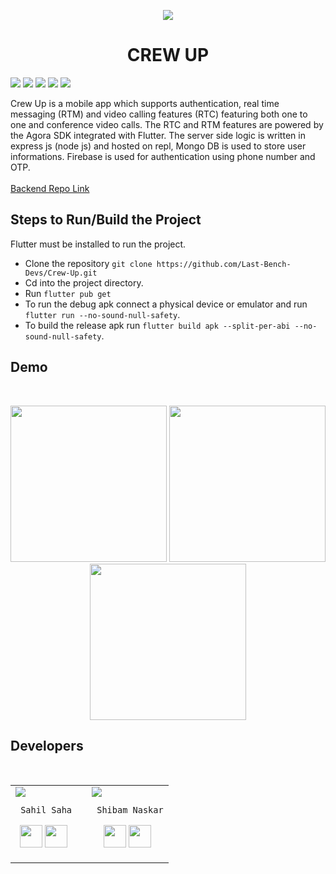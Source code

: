 <p align="center">
  <img src="https://user-images.githubusercontent.com/35343652/125993490-0be5367a-4cd8-414c-8d50-bba13bcb9e30.png" />
  <br/>
  <h1 align="center">CREW UP</h1>
</p>
<p>
<img src="https://img.shields.io/badge/Flutter-02569B?style=for-the-badge&logo=flutter&logoColor=white"/>
  <img src="https://img.shields.io/badge/Node.js-339933?style=for-the-badge&logo=nodedotjs&logoColor=white"/>
  <img src="https://img.shields.io/badge/firebase-ffca28?style=for-the-badge&logo=firebase&logoColor=black"/>
  <img src="https://img.shields.io/badge/MongoDB-4EA94B?style=for-the-badge&logo=mongodb&logoColor=white"/>
  <img src="https://img.shields.io/badge/Agora-02569B?style=for-the-badge&logo=circle&logoColor=white"/>
</p>
Crew Up is a mobile app which supports authentication, real time messaging (RTM) and video calling features (RTC) featuring both one to one and conference video calls. The RTC and RTM features are powered by the Agora SDK integrated with Flutter. The server side logic is written in express js (node js) and hosted on repl, Mongo DB is used to store user informations. Firebase is used for authentication using phone number and OTP.
<br/><br/>
<a href="https://github.com/Last-Bench-Devs/Crew-Up-Backend">Backend Repo Link</a>

## Steps to Run/Build the Project
Flutter must be installed to run the project.
- Clone the repository
 `git clone https://github.com/Last-Bench-Devs/Crew-Up.git`
- Cd into the project directory.
- Run `flutter pub get`
- To run the debug apk connect a physical device or emulator and run `flutter run --no-sound-null-safety`.
- To build the release apk run `flutter build apk --split-per-abi --no-sound-null-safety`.

## Demo
<br/>
<p align="center">
<img width="250" src="https://user-images.githubusercontent.com/35343652/125999299-e89b61ce-426e-4a36-8076-c9539f318e2c.gif"/>
 <img width="250" src="https://user-images.githubusercontent.com/35343652/125999461-a5f01d64-04fa-4309-be05-772fb86ab60e.gif"/>
<img width="250" src="https://user-images.githubusercontent.com/35343652/126033722-15eb589e-42b6-4b19-a481-df93c9cafa35.gif"/>
</p>

## Developers
<br/>
<table align="center">
<tr>


<td>
     <img src="https://avatars.githubusercontent.com/u/35343652?v=4&s=150"/>

     Sahil Saha

<p align="center">
<a href = "https://github.com/sahilsaha7773"><img src = "http://www.iconninja.com/files/241/825/211/round-collaboration-social-github-code-circle-network-icon.svg" width="36" height = "36"/></a>
<a href = "https://www.linkedin.com/in/sahil-saha-76478516b/"><img src = "http://www.iconninja.com/files/863/607/751/network-linkedin-social-connection-circular-circle-media-icon.svg" width="36" height="36"/></a>
</p>
  <td><p>       </p></td>
</td>
  <td>
     <img src="https://avatars.githubusercontent.com/u/39475600?v=4&s=150"/>

     Shibam Naskar

<p align="center">
<a href = "https://github.com/shibam-naskar"><img src = "http://www.iconninja.com/files/241/825/211/round-collaboration-social-github-code-circle-network-icon.svg" width="36" height = "36"/></a>
<a href = "https://www.linkedin.com/in/shibam-naskar-601433203/"><img src = "http://www.iconninja.com/files/863/607/751/network-linkedin-social-connection-circular-circle-media-icon.svg" width="36" height="36"/></a>
</p>
</td>



</tr>
 </table>


